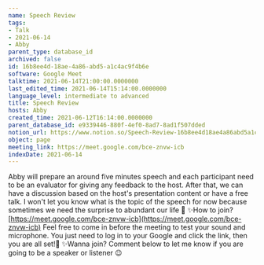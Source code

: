 ```yaml
---
name: Speech Review
tags:
- Talk
- 2021-06-14
- Abby
parent_type: database_id
archived: false
id: 16b8ee4d-18ae-4a86-abd5-a1c4ac9f4b6e
software: Google Meet
talktime: 2021-06-14T21:00:00.0000000
last_edited_time: 2021-06-14T15:14:00.0000000
language_level: intermediate to advanced
title: Speech Review
hosts: Abby
created_time: 2021-06-12T16:14:00.0000000
parent_database_id: e9339446-880f-4ef0-8ad7-8ad1f507dded
notion_url: https://www.notion.so/Speech-Review-16b8ee4d18ae4a86abd5a1c4ac9f4b6e
object: page
meeting_link: https://meet.google.com/bce-znvw-icb
indexDate: 2021-06-14
---
```


Abby will prepare an around five minutes speech and each participant need to be an evaluator for giving any feedback to the host. After that, we can have a discussion based on the host's presentation content or have a free talk. I won't let you know what is the topic of the speech for now because sometimes we need the surprise to abundant our life 🥰
✨How to join?
 [https://meet.google.com/bce-znvw-icb](https://meet.google.com/bce-znvw-icb) 
Feel free to come in before the meeting to test your sound and microphone. You just need to log in to your Google and click the link, then you are all set!🥳 
✨Wanna join?
Comment below to let me know if you are going to be a speaker or listener 😉

